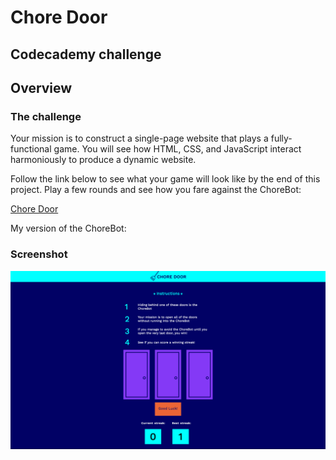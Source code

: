 # Chore Door

## Codecademy challenge

## Overview

### The challenge

Your mission is to construct a single-page website that plays a fully-functional game. You will see how HTML, CSS, and JavaScript interact harmoniously to produce a dynamic website.

Follow the link below to see what your game will look like by the end of this project. Play a few rounds and see how you fare against the ChoreBot:

[Chore Door](https://content.codecademy.com/projects/chore-door/chore-door-final/index.html)

My version of the ChoreBot:

### Screenshot

![](./screenshot.png)
